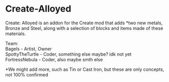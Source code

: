 # Create-Alloyed
Create: Alloyed is an addon for the Create mod that adds \*two new metals, Bronze and Steel, along with a selection of blocks and items made of these materials.

Team:<br />
Bagels - Artist, Owner<br />
SpottyTheTurtle - Coder, something else maybe? idk not yet<br />
FortressNebula - Coder, also maybe smth else

\*We might add more, such as Tin or Cast Iron, but these are only concepts, not 100% confirmed
